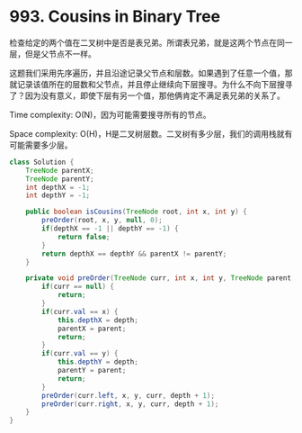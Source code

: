 # 993. Cousins in Binary Tree

检查给定的两个值在二叉树中是否是表兄弟。所谓表兄弟，就是这两个节点在同一层，但是父节点不一样。

这题我们采用先序遍历，并且沿途记录父节点和层数。如果遇到了任意一个值，那就记录该值所在的层数和父节点，并且停止继续向下层搜寻。为什么不向下层搜寻了？因为没有意义，即使下层有另一个值，那他俩肯定不满足表兄弟的关系了。

Time complexity: O(N)，因为可能需要搜寻所有的节点。

Space complexity: O(H)，H是二叉树层数。二叉树有多少层，我们的调用栈就有可能需要多少层。

```java
class Solution {
    TreeNode parentX;
    TreeNode parentY;
    int depthX = -1;
    int depthY = -1;

    public boolean isCousins(TreeNode root, int x, int y) {
        preOrder(root, x, y, null, 0);
        if(depthX == -1 || depthY == -1) {
            return false;
        }
        return depthX == depthY && parentX != parentY;
    }

    private void preOrder(TreeNode curr, int x, int y, TreeNode parent, int depth) {
        if(curr == null) {
            return;
        }
        if(curr.val == x) {
            this.depthX = depth;
            parentX = parent;
            return;
        }
        if(curr.val == y) {
            this.depthY = depth;
            parentY = parent;
            return;
        }
        preOrder(curr.left, x, y, curr, depth + 1);
        preOrder(curr.right, x, y, curr, depth + 1);
    }
}
```